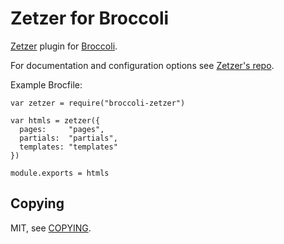 # Zetzer for Broccoli

[Zetzer][zetzer] plugin for [Broccoli][broccoli].

For documentation and configuration options see [Zetzer's
repo][zetzer].

Example Brocfile:

    var zetzer = require("broccoli-zetzer")

    var htmls = zetzer({
      pages:     "pages",
      partials:  "partials",
      templates: "templates"
    })

    module.exports = htmls

## Copying

MIT, see [COPYING](COPYING).

[zetzer]: https://github.com/brainshave/zetzer
[broccoli]: https://github.com/broccolijs/broccoli